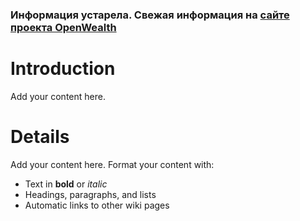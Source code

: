 ### Информация устарела. Свежая информация на [сайте проекта OpenWealth](http://openwealth.ru) ###

# Introduction #

Add your content here.


# Details #

Add your content here.  Format your content with:
  * Text in **bold** or _italic_
  * Headings, paragraphs, and lists
  * Automatic links to other wiki pages